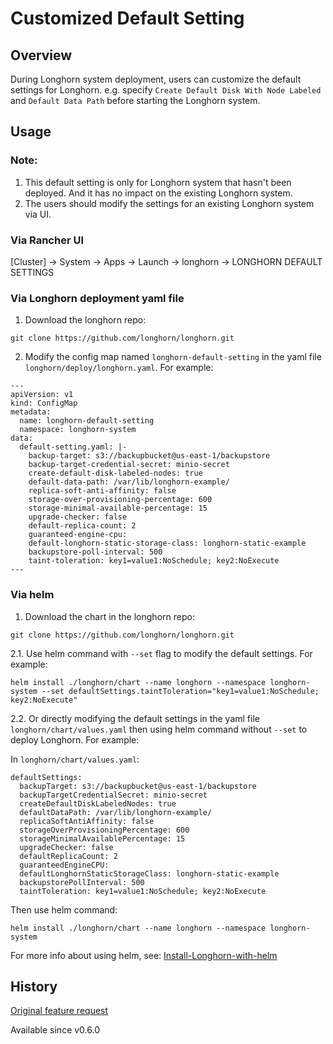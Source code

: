 # Customized Default Setting

## Overview
During Longhorn system deployment, users can customize the default settings for Longhorn. e.g. specify `Create Default Disk With Node Labeled` and `Default Data Path` before starting the Longhorn system.

## Usage
### Note:
1. This default setting is only for Longhorn system that hasn't been deployed. And it has no impact on the existing Longhorn system.
2. The users should modify the settings for an existing Longhorn system via UI. 

### Via Rancher UI
[Cluster] -> System -> Apps -> Launch -> longhorn -> LONGHORN DEFAULT SETTINGS


### Via Longhorn deployment yaml file
1. Download the longhorn repo:
```
git clone https://github.com/longhorn/longhorn.git
```

2. Modify the config map named `longhorn-default-setting` in the yaml file `longhorn/deploy/longhorn.yaml`. For example:
```
---
apiVersion: v1
kind: ConfigMap
metadata:
  name: longhorn-default-setting
  namespace: longhorn-system
data:
  default-setting.yaml: |-
    backup-target: s3://backupbucket@us-east-1/backupstore
    backup-target-credential-secret: minio-secret 
    create-default-disk-labeled-nodes: true
    default-data-path: /var/lib/longhorn-example/
    replica-soft-anti-affinity: false
    storage-over-provisioning-percentage: 600
    storage-minimal-available-percentage: 15
    upgrade-checker: false
    default-replica-count: 2
    guaranteed-engine-cpu:
    default-longhorn-static-storage-class: longhorn-static-example
    backupstore-poll-interval: 500
    taint-toleration: key1=value1:NoSchedule; key2:NoExecute
---
```

### Via helm
1. Download the chart in the longhorn repo:
```
git clone https://github.com/longhorn/longhorn.git
```

2.1. Use helm command with `--set` flag to modify the default settings. 
For example:
```
helm install ./longhorn/chart --name longhorn --namespace longhorn-system --set defaultSettings.taintToleration="key1=value1:NoSchedule; key2:NoExecute"
```

2.2. Or directly modifying the default settings in the yaml file `longhorn/chart/values.yaml` then using helm command without `--set` to deploy Longhorn. 
For example:

In `longhorn/chart/values.yaml`:
```
defaultSettings:
  backupTarget: s3://backupbucket@us-east-1/backupstore
  backupTargetCredentialSecret: minio-secret 
  createDefaultDiskLabeledNodes: true
  defaultDataPath: /var/lib/longhorn-example/
  replicaSoftAntiAffinity: false
  storageOverProvisioningPercentage: 600
  storageMinimalAvailablePercentage: 15
  upgradeChecker: false
  defaultReplicaCount: 2
  guaranteedEngineCPU:
  defaultLonghornStaticStorageClass: longhorn-static-example
  backupstorePollInterval: 500
  taintToleration: key1=value1:NoSchedule; key2:NoExecute
```

Then use helm command:
```
helm install ./longhorn/chart --name longhorn --namespace longhorn-system
```

For more info about using helm, see: 
[Install-Longhorn-with-helm](../README.md#install-longhorn-with-helm)

## History
[Original feature request](https://github.com/longhorn/longhorn/issues/623)

Available since v0.6.0
